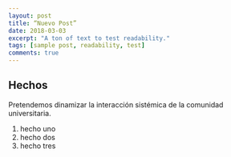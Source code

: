 ```yaml
---
layout: post
title: “Nuevo Post”
date: 2018-03-03
excerpt: "A ton of text to test readability."
tags: [sample post, readability, test]
comments: true
---
```


## Hechos

Pretendemos dinamizar la interacción sistémica de la comunidad universitaria.

1. hecho uno
2. hecho dos
3. hecho tres




